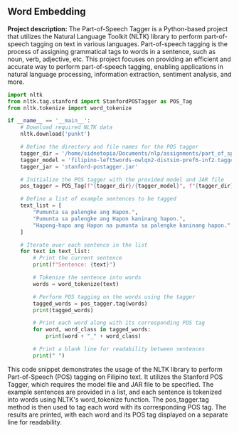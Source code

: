 ## Word Embedding

**Project description:** The Part-of-Speech Tagger is a Python-based project that utilizes the Natural Language Toolkit (NLTK) library to perform part-of-speech tagging on text in various languages. Part-of-speech tagging is the process of assigning grammatical tags to words in a sentence, such as noun, verb, adjective, etc. This project focuses on providing an efficient and accurate way to perform part-of-speech tagging, enabling applications in natural language processing, information extraction, sentiment analysis, and more.

```python
import nltk
from nltk.tag.stanford import StanfordPOSTagger as POS_Tag
from nltk.tokenize import word_tokenize

if __name__ == '__main__':
    # Download required NLTK data
    nltk.download('punkt')

    # Define the directory and file names for the POS tagger
    tagger_dir = '/home/sidnetopia/Documents/nlp/assignments/part_of_speech_tagging/pos/tagger'
    tagger_model = 'filipino-left5words-owlqn2-distsim-pref6-inf2.tagger'
    tagger_jar = 'stanford-postagger.jar'

    # Initialize the POS tagger with the provided model and JAR file
    pos_tagger = POS_Tag(f"{tagger_dir}/{tagger_model}", f"{tagger_dir}/{tagger_jar}")

    # Define a list of example sentences to be tagged
    text_list = [
        "Pumunta sa palengke ang Hapon.",
        "Pumunta sa palengke ang Hapon kaninang hapon.",
        "Hapong-hapo ang Hapon na pumunta sa palengke kaninang hapon."
    ]

    # Iterate over each sentence in the list
    for text in text_list:
        # Print the current sentence
        print(f"Sentence: {text}")

        # Tokenize the sentence into words
        words = word_tokenize(text)

        # Perform POS tagging on the words using the tagger
        tagged_words = pos_tagger.tag(words)
        print(tagged_words)

        # Print each word along with its corresponding POS tag
        for word, word_class in tagged_words:
            print(word + "_" + word_class)

        # Print a blank line for readability between sentences
        print(" ")
```

This code snippet demonstrates the usage of the NLTK library to perform Part-of-Speech (POS) tagging on Filipino text. It utilizes the Stanford POS Tagger, which requires the model file and JAR file to be specified. The example sentences are provided in a list, and each sentence is tokenized into words using NLTK's word_tokenize function. The pos_tagger.tag method is then used to tag each word with its corresponding POS tag. The results are printed, with each word and its POS tag displayed on a separate line for readability.
